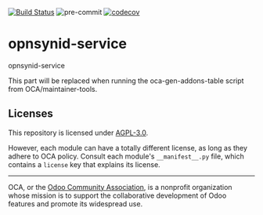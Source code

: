 [![Build Status](https://travis-ci.com/open-synergy/opnsynid-service.svg?branch=8.0)](https://travis-ci.com/open-synergy/opnsynid-service)
![pre-commit](https://github.com/open-synergy/opnsynid-service/actions/workflows/pre-commit.yml/badge.svg)
[![codecov](https://codecov.io/gh/open-synergy/opnsynid-service/branch/8.0/graph/badge.svg)](https://codecov.io/gh/open-synergy/opnsynid-service)

<!-- /!\ do not modify above this line -->

# opnsynid-service

opnsynid-service

<!-- /!\ do not modify below this line -->

<!-- prettier-ignore-start -->

[//]: # (addons)

This part will be replaced when running the oca-gen-addons-table script from OCA/maintainer-tools.

[//]: # (end addons)

<!-- prettier-ignore-end -->

## Licenses

This repository is licensed under [AGPL-3.0](LICENSE).

However, each module can have a totally different license, as long as they adhere to OCA
policy. Consult each module's `__manifest__.py` file, which contains a `license` key
that explains its license.

----

OCA, or the [Odoo Community Association](http://odoo-community.org/), is a nonprofit
organization whose mission is to support the collaborative development of Odoo features
and promote its widespread use.
